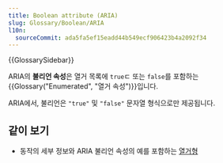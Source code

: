 ```yaml
---
title: Boolean attribute (ARIA)
slug: Glossary/Boolean/ARIA
l10n:
  sourceCommit: ada5fa5ef15eadd44b549ecf906423b4a2092f34
---
```


{{GlossarySidebar}}

ARIA의 **불리언 속성**은 열거 목록에 `true`ㄷ 또는 `false`를 포함하는 {{Glossary("Enumerated", "열거 속성")}}입니다.

ARIA에서, 불리언은 `"true"` 및 `"false"` 문자열 형식으로만 제공됩니다.

## 같이 보기

- 동작의 세부 정보와 ARIA 불리언 속성의 예를 포함하는 [열거형](/ko/docs/Glossary/Enumerated)
